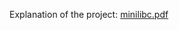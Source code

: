 Explanation of the project: [minilibc.pdf](https://github.com/BNouailhac/Epitech-Project/blob/master/minilibc%20(assembly%20language)/minilibc.pdf)
